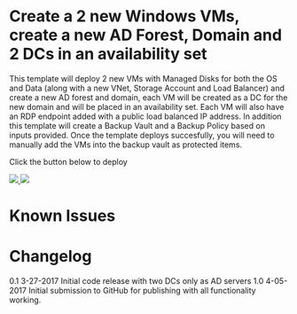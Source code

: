# Create a 2 new Windows VMs, create a new AD Forest, Domain and 2 DCs in an availability set


This template will deploy 2 new VMs with Managed Disks for both the OS and Data (along with a new VNet, Storage Account and Load Balancer) and create a new  AD forest and domain, each VM will be created as a DC for the new domain and will be placed in an availability set. Each VM will also have an RDP endpoint added with a public load balanced IP address. 
In addition this template will create a Backup Vault and a Backup Policy based on inputs provided. Once the template deploys succesfully, you will need to manually add the VMs into the backup vault as protected items.

Click the button below to deploy

<a href="https://portal.azure.com/#create/Microsoft.Template/uri/https%3A%2F%raw.githubusercontent.com%2Fazure%2Fazure-quickstart-templates%2Fmaster%2F101-smallbusiness-two%2Fazuredeploy.json" target="_blank">
    <img src="http://azuredeploy.net/deploybutton.png"/>
</a>
<a href="http://armviz.io/#/?load=https%3A%2F%2Fraw.githubusercontent.com%2Fazure%2Fazure-quickstart-templates%2Fmaster%2F101-smallbusiness-two%2Fazuredeploy.json" target="_blank">
    <img src="http://armviz.io/visualizebutton.png"/>
</a>

# Known Issues


# Changelog

0.1 3-27-2017 Initial code release with two DCs only as AD servers
1.0 4-05-2017 Initial submission to GitHub for publishing with all functionality working.